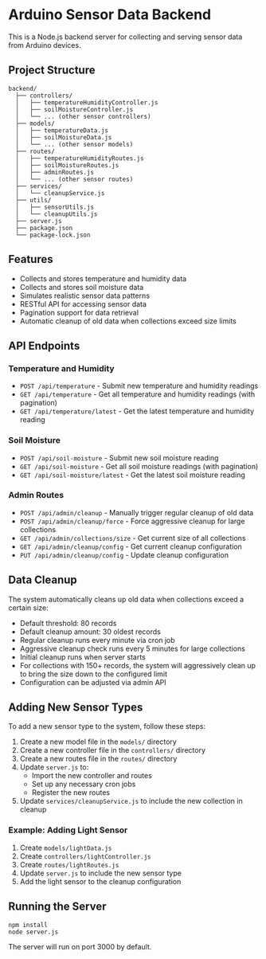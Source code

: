 # Arduino Sensor Data Backend

This is a Node.js backend server for collecting and serving sensor data from Arduino devices.

## Project Structure

```
backend/
  ├── controllers/
  │   ├── temperatureHumidityController.js
  │   ├── soilMoistureController.js
  │   └── ... (other sensor controllers)
  ├── models/
  │   ├── temperatureData.js
  │   ├── soilMoistureData.js
  │   └── ... (other sensor models)
  ├── routes/
  │   ├── temperatureHumidityRoutes.js
  │   ├── soilMoistureRoutes.js
  │   ├── adminRoutes.js
  │   └── ... (other sensor routes)
  ├── services/
  │   └── cleanupService.js
  ├── utils/
  │   ├── sensorUtils.js
  │   └── cleanupUtils.js
  ├── server.js
  ├── package.json
  └── package-lock.json
```

## Features

- Collects and stores temperature and humidity data
- Collects and stores soil moisture data
- Simulates realistic sensor data patterns
- RESTful API for accessing sensor data
- Pagination support for data retrieval
- Automatic cleanup of old data when collections exceed size limits

## API Endpoints

### Temperature and Humidity

- `POST /api/temperature` - Submit new temperature and humidity readings
- `GET /api/temperature` - Get all temperature and humidity readings (with pagination)
- `GET /api/temperature/latest` - Get the latest temperature and humidity reading

### Soil Moisture

- `POST /api/soil-moisture` - Submit new soil moisture reading
- `GET /api/soil-moisture` - Get all soil moisture readings (with pagination)
- `GET /api/soil-moisture/latest` - Get the latest soil moisture reading

### Admin Routes

- `POST /api/admin/cleanup` - Manually trigger regular cleanup of old data
- `POST /api/admin/cleanup/force` - Force aggressive cleanup for large collections
- `GET /api/admin/collections/size` - Get current size of all collections
- `GET /api/admin/cleanup/config` - Get current cleanup configuration
- `PUT /api/admin/cleanup/config` - Update cleanup configuration

## Data Cleanup

The system automatically cleans up old data when collections exceed a certain size:

- Default threshold: 80 records
- Default cleanup amount: 30 oldest records
- Regular cleanup runs every minute via cron job
- Aggressive cleanup check runs every 5 minutes for large collections
- Initial cleanup runs when server starts
- For collections with 150+ records, the system will aggressively clean up to bring the size down to the configured limit
- Configuration can be adjusted via admin API

## Adding New Sensor Types

To add a new sensor type to the system, follow these steps:

1. Create a new model file in the `models/` directory
2. Create a new controller file in the `controllers/` directory
3. Create a new routes file in the `routes/` directory
4. Update `server.js` to:
   - Import the new controller and routes
   - Set up any necessary cron jobs
   - Register the new routes
5. Update `services/cleanupService.js` to include the new collection in cleanup

### Example: Adding Light Sensor

1. Create `models/lightData.js`
2. Create `controllers/lightController.js`
3. Create `routes/lightRoutes.js`
4. Update `server.js` to include the new sensor type
5. Add the light sensor to the cleanup configuration

## Running the Server

```
npm install
node server.js
```

The server will run on port 3000 by default. 